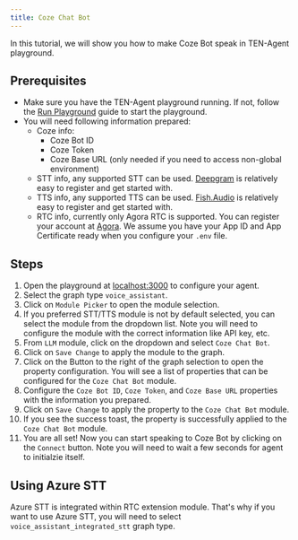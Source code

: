 ```yaml
---
title: Coze Chat Bot
---
```


In this tutorial, we will show you how to make Coze Bot speak in TEN-Agent playground.

## Prerequisites

- Make sure you have the TEN-Agent playground running. If not, follow the [Run Playground](../../demo) guide to start the playground.
- You will need following information prepared:
  - Coze info:
    - Coze Bot ID
    - Coze Token
    - Coze Base URL (only needed if you need to access non-global environment)
  - STT info, any supported STT can be used. [Deepgram](https://deepgram.com/) is relatively easy to register and get started with.
  - TTS info, any supported TTS can be used. [Fish.Audio](https://fish.audio/) is relatively easy to register and get started with.
  - RTC info, currently only Agora RTC is supported. You can register your account at [Agora](https://www.agora.io/). We assume you have your App ID and App Certificate ready when you configure your `.env` file.

## Steps

1. Open the playground at [localhost:3000](http://localhost:3000) to configure your agent.
2. Select the graph type `voice_assistant`.
3. Click on `Module Picker` to open the module selection.
4. If you preferred STT/TTS module is not by default selected, you can select the module from the dropdown list. Note you will need to configure the module with the correct information like API key, etc.
5. From `LLM` module, click on the dropdown and select `Coze Chat Bot`.
6. Click on `Save Change` to apply the module to the graph.
7. Click on the Button to the right of the graph selection to open the property configuration. You will see a list of properties that can be configured for the `Coze Chat Bot` module.
8. Configure the `Coze Bot ID`, `Coze Token`, and `Coze Base URL` properties with the information you prepared.
9. Click on `Save Change` to apply the property to the `Coze Chat Bot` module.
10. If you see the success toast, the property is successfully applied to the `Coze Chat Bot` module.
11. You are all set! Now you can start speaking to Coze Bot by clicking on the `Connect` button. Note you will need to wait a few seconds for agent to initialzie itself.

## Using Azure STT

Azure STT is integrated within RTC extension module. That's why if you want to use Azure STT, you will need to select `voice_assistant_integrated_stt` graph type.

